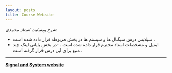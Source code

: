 ```yaml
---
layout: posts
title: Course Website
---
```


*شرح وبسایت  استاد محمدی*:
- سیلابس درس سیگنال ها  و سیستم ها در بخش مربوطه قرار داده شده است .
- ایمیل و مشخصات استاد محترم قرار داده شده است .
-در بخش پایانی لینک چند منبع برای این درس قرار گرفته است .


---
**<a href="https://fatememirjalili2000.github.io/course_template/course-materials/">Signal and System website</a>** 
